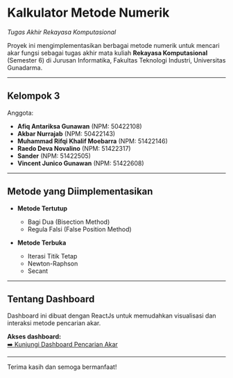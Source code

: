 # Kalkulator Metode Numerik
*Tugas Akhir Rekayasa Komputasional*

Proyek ini mengimplementasikan berbagai metode numerik untuk mencari akar fungsi sebagai tugas akhir mata kuliah **Rekayasa Komputasional** (Semester 6) di Jurusan Informatika, Fakultas Teknologi Industri, Universitas Gunadarma.

---

## Kelompok 3

Anggota:  
- **Afiq Antariksa Gunawan** (NPM: 50422108)  
- **Akbar Nurrajab** (NPM: 50422143)  
- **Muhammad Rifqi Khalif Moebarra** (NPM: 51422146)  
- **Raedo Deva Novalino** (NPM: 51422317)  
- **Sander** (NPM: 51422505)  
- **Vincent Junico Gunawan** (NPM: 51422608)  

---

## Metode yang Diimplementasikan

- **Metode Tertutup**  
  - Bagi Dua (Bisection Method)  
  - Regula Falsi (False Position Method)

- **Metode Terbuka** 
  - Iterasi Titik Tetap
  - Newton-Raphson  
  - Secant  

---

## Tentang Dashboard

Dashboard ini dibuat dengan ReactJs untuk memudahkan visualisasi dan interaksi metode pencarian akar.

**Akses dashboard:**  
[➡️ Kunjungi Dashboard Pencarian Akar](https://rekayasakomputasional-3ia14-kelompok3.netlify.app/)

---

Terima kasih dan semoga bermanfaat!
